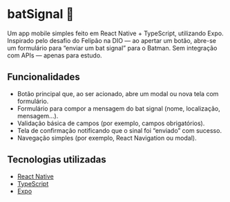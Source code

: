 # batSignal 🦇

Um app mobile simples feito em React Native + TypeScript, utilizando Expo. Inspirado pelo desafio do Felipão na DIO — ao apertar um botão, abre-se um formulário para “enviar um bat signal” para o Batman. Sem integração com APIs — apenas para estudo.

## Funcionalidades
- Botão principal que, ao ser acionado, abre um modal ou nova tela com formulário.
- Formulário para compor a mensagem do bat signal (nome, localização, mensagem…).
- Validação básica de campos (por exemplo, campos obrigatórios).
- Tela de confirmação notificando que o sinal foi “enviado” com sucesso.
- Navegação simples (por exemplo, React Navigation ou modal).

## Tecnologias utilizadas
- [React Native](https://reactnative.dev/)
- [TypeScript](https://www.typescriptlang.org/)
- [Expo](https://expo.dev/)
